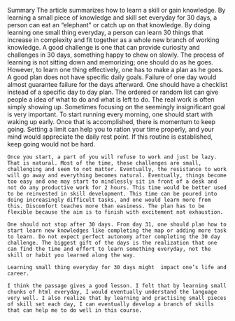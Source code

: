 Summary 
	The article summarizes how to learn a skill or gain knowledge. By learning a small piece of knowledge and skill set everyday for 30 days, a person can eat an “elephant" or catch up on that knowledge. By doing learning one small thing everyday, a person can learn 30 things that increase in complexity and fit together as a whole new branch of working knowledge.
	A good challenge is one that can provide curiosity and challenges in 30 days, something happy to chew on slowly. The process of learning is not sitting down and memorizing; one should do as he goes. However, to learn one thing effectively, one has to make a plan as he goes. 
	A good plan does not have specific daily goals. Failure of one day would almost guarantee failure for the days afterward. One should have a checklist instead of a specific day to day plan. The ordered or random list can give people a idea of what to do and what is left to do. 
	The real work is often simply showing up. Sometimes focusing on the seemingly insignificant goal is very important. To start running every morning, one should start with waking up early. Once that is accomplished, there is momentum to keep going. Setting a limit can help you to ration your time properly, and your mind would appreciate the daily rest point. If this routine is established, keep going would not be hard. 
	
	Once you start, a part of you will refuse to work and just be lazy. That is natural. Most of the time, these challenges are small, challenging and seem to not matter. Eventually, the resistance to work will go away and everything becomes natural. Eventually, things become too easy and one may start to mindlessly sit in front of a desk and not do any productive work for 2 hours. This time would be better used to be reinvested in skill development. This time can be poured into doing increasingly difficult tasks, and one would learn more from this. Discomfort teaches more than easiness. The plan has to be flexible because the aim is to finish with excitement not exhaustion. 

	One should not stop after 30 days. From day 31, one should plan how to start learn new knowledges like completing the map or adding more task to learn. Do not expect perfect autonomy after completing the 30 day challenge. The biggest gift of the days is the realization that one can find the time and effort to learn something everyday, not the skill or habit you learned along the way. 

	Learning small thing everyday for 30 days might  impact one’s life and career. 
	
	I think the passage gives a good lesson. I felt that by learning small chunks of html everyday, I would eventually understand the language very well. I also realize that by learning and practising small pieces of skill set each day, I can eventually develop a branch of skills that can help me to do well in this course. 
